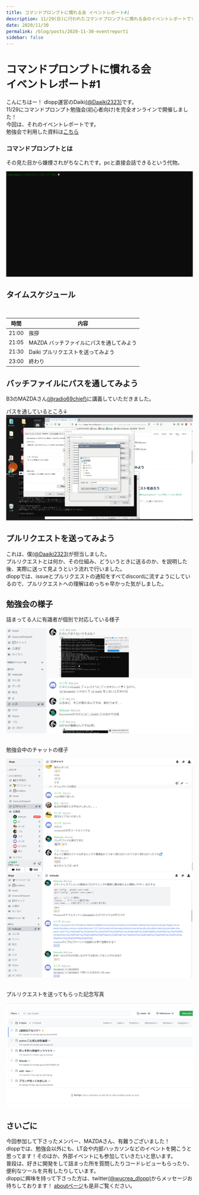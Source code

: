 ```yaml
---
title: コマンドプロンプトに慣れる会 イベントレポート#1
description: 11/29(日)に行われたコマンドプロンプトに慣れる会のイベントレポートです。
date: 2020/11/30
permalink: /blog/posts/2020-11-30-eventreport1
sidebar: false
---
```

# コマンドプロンプトに慣れる会 <br> イベントレポート#1

こんにちはー！ dlopp運営のDaiki[(@Daaiki2323)](https://twitter.com/Daaiki2323)です。 <br>
11/29にコマンドプロンプト勉強会(初心者向け)を完全オンラインで開催しました！ <br>
今回は、それのイベントレポートです。 <br>
勉強会で利用した資料は[こちら](./コマンドプロンプトに慣れる会.md)

### コマンドプロンプトとは
その見た目から嫌煙されがちなこれです。pcと直接会話できるという代物。
<br>

![](../../.vuepress/public/events/2020/cmdreport/cmd.png)
<br>

## タイムスケジュール 
<br>

| 時間 | 内容 |
| ---- | ---- |
| 21:00 | 挨拶 |
| 21:05 | MAZDA バッチファイルにパスを通してみよう |
| 21:30 | Daiki プルリクエストを送ってみよう |
| 23:00 | 終わり |



## バッチファイルにパスを通してみよう
B3のMAZDAさん[(@radio69chief)](https://twitter.com/)に講義していただきました。 <br>


パスを通しているところ↓
<br>
![](../../.vuepress/public/events/2020/cmdreport/batfile.png)

## プルリクエストを送ってみよう
これは、僕[(@Daaiki2323)](https://twitter.com/Daaiki3223)が担当しました。 <br>
プルリクエストとは何か、その仕組み、どういうときに送るのか、を説明した後、実際に送って見ようという流れで行いました。 <br>
dloppでは、issueとプルリクエストの通知をすべてdiscordに流すようにしているので、プルリクエストへの理解はめっちゃ早かった気がしました。

## 勉強会の様子
詰まってる人に有識者が個別で対応している様子 
<br>

![](./../../.vuepress/public/events/2020/cmdreport/discord-lecture.png)

<br>
勉強会中のチャットの様子
<br>

![](../../.vuepress/public/events/2020/cmdreport/chat-during-the-meeting.png)
![](../../.vuepress/public/events/2020/cmdreport/chat-during-the-meeting-2.png)

<br>
プルリクエストを送ってもらった記念写真
<br>

![](../../.vuepress/public/events/2020/cmdreport/pullreq.png)


## さいごに
今回参加して下さったメンバー、MAZDAさん、有難うございました！<br>
dloppでは、勉強会以外にも、LT会や内部ハッカソンなどのイベントを開こうと思ってます！そのほか、外部イベントにも参加していきたいと思います。 <br>
普段は、好きに開発をして詰まった所を質問したりコードレビューもらったり、便利なツールを共有したりしています。 <br>
dloppに興味を持って下さった方は、twitter[(@wucrea_dlopp)](https://twitter.com/wucrea_dlopp)からメッセージお待ちしております！
[aboutページ](../../about/index.md)も是非ご覧ください。